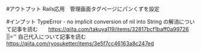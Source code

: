 #アウトプット
Rails応用　管理画面タグページにパンくずを設定

#インプット
TypeError - no implicit conversion of nil into String の解消について記事を読む　　https://qiita.com/takuya119/items/32817bcf1baff0a99726
||=''  自己代入について記事を読む　https://qiita.com/ryosuketter/items/3e5f7cc46163a8c247ed
